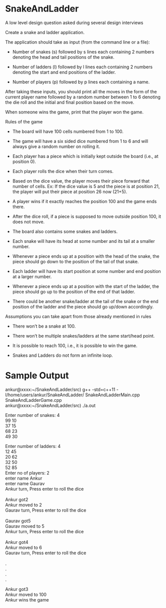 # SnakeAndLadder
A low level design question asked during several design interviews

Create a snake and ladder application.

The application should take as input (from the command line or a file):

- Number of snakes (s) followed by s lines each containing 2 numbers denoting the head and tail positions of the snake.

- Number of ladders (l) followed by l lines each containing 2 numbers denoting the start and end positions of the ladder.

- Number of players (p) followed by p lines each containing a name.

After taking these inputs, you should print all the moves in the form of the current player name followed by a random number between 1 to 6 denoting the die roll and the initial and final position based on the move.

When someone wins the game, print that the player won the game.

Rules of the game

- The board will have 100 cells numbered from 1 to 100.

- The game will have a six sided dice numbered from 1 to 6 and will always give a random number on rolling it.

- Each player has a piece which is initially kept outside the board (i.e., at position 0).

- Each player rolls the dice when their turn comes.

- Based on the dice value, the player moves their piece forward that number of cells. Ex: If the dice value is 5 and the piece is at position 21, the player will put their piece at position 26 now (21+5).

- A player wins if it exactly reaches the position 100 and the game ends there.

- After the dice roll, if a piece is supposed to move outside position 100, it does not move.

- The board also contains some snakes and ladders.

- Each snake will have its head at some number and its tail at a smaller number.

- Whenever a piece ends up at a position with the head of the snake, the piece should go down to the position of the tail of that snake.

- Each ladder will have its start position at some number and end position at a larger number.

- Whenever a piece ends up at a position with the start of the ladder, the piece should go up to the position of the end of that ladder.

- There could be another snake/ladder at the tail of the snake or the end position of the ladder and the piece should go up/down accordingly.

Assumptions you can take apart from those already mentioned in rules

- There won’t be a snake at 100.

- There won’t be multiple snakes/ladders at the same start/head point.

- It is possible to reach 100, i.e., it is possible to win the game.

- Snakes and Ladders do not form an infinite loop.

# Sample Output<br/>
ankur@xxxx:~/SnakeAndLadder/src) g++ -std=c++11 -I/home/users/ankur/SnakeAndLadder/ SnakeAndLadderMain.cpp SnakeAndLadderGame.cpp    
ankur@xxxx:~/SnakeAndLadder/src) ./a.out

Enter number of snakes: 4<br/>
99 10<br/>
37 15<br/>
68 23<br/>
49 30<br/>

Enter number of ladders: 4<br/>
12 45<br/>
20 62<br/>
32 50<br/>
52 85<br/>
Enter no of players: 2<br/>
enter name Ankur<br/>
enter name Gaurav<br/>
Ankur turn, Press enter to roll the dice<br/>
<br/>
Ankur got2<br/>
Ankur moved to 2<br/>
Gaurav turn, Press enter to roll the dice<br/>
<br/>
Gaurav got5<br/>
Gaurav moved to 5<br/>
Ankur turn, Press enter to roll the dice<br/>
<br/>
Ankur got4<br/>
Ankur moved to 6<br/>
Gaurav turn, Press enter to roll the dice<br/>
<br/>
.<br/>
.<br/>
.<br/>
.<br/>

Ankur got3<br/>
Ankur moved to 100<br/>
Ankur wins the game
